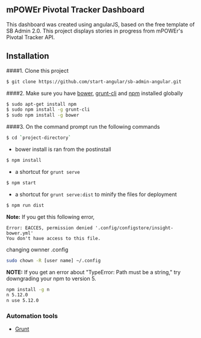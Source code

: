 ## mPOWEr Pivotal Tracker Dashboard

This dashboard was created using angularJS, based on the free template of SB Admin 2.0.
This project displays stories in progress from mPOWEr's Pivotal Tracker API.

## Installation
####1. Clone this project

```sh
$ git clone https://github.com/start-angular/sb-admin-angular.git
```

####2.  Make sure you have [bower](http://bower.io/), [grunt-cli](https://www.npmjs.com/package/grunt-cli) and  [npm](https://www.npmjs.org/) installed globally
 
 
```sh
$ sudo apt-get install npm
$ sudo npm install -g grunt-cli
$ sudo npm install -g bower
```
####3. On the command prompt run the following commands

```sh
$ cd `project-directory`
```
- bower install is ran from the postinstall
```sh
$ npm install 
```
- a shortcut for `grunt serve`
```sh
$ npm start
```
- a shortcut for `grunt serve:dist` to minify the files for deployment
```sh
$ npm run dist 
```


**Note:**
If you get this following error, 
```text
Error: EACCES, permission denied '.config/configstore/insight-bower.yml'
You don't have access to this file.
```
changing ownner .config

```sh
sudo chown -R [user name] ~/.config
```

**NOTE:**
If you get an error about "TypeError: Path must be a string," try downgrading 
your npm to version 5.
```sh
npm install -g n
n 5.12.0
n use 5.12.0
```


### Automation tools

- [Grunt](http://gruntjs.com/)
